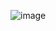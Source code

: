 ![image](https://github.com/Naveenkumarg318/SystemDesign/assets/143624407/66ad3837-d45e-4f60-90a4-31a774186d04)
